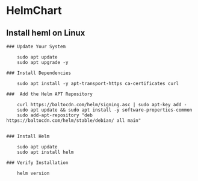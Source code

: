 # HelmChart

## Install heml on Linux

	### Update Your System
		
		sudo apt update
		sudo apt upgrade -y

	### Install Dependencies
	
		sudo apt install -y apt-transport-https ca-certificates curl

	###  Add the Helm APT Repository
	
		curl https://baltocdn.com/helm/signing.asc | sudo apt-key add -
		sudo apt update && sudo apt install -y software-properties-common
		sudo add-apt-repository "deb https://baltocdn.com/helm/stable/debian/ all main"


	### Install Helm
	
		sudo apt update
		sudo apt install helm

	### Verify Installation
	
		helm version
